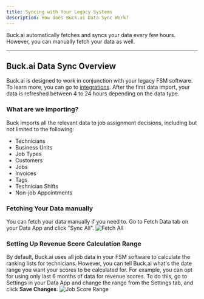 ```yaml
---
title: Syncing with Your Legacy Systems
description: How does Buck.ai Data Sync Work?
---
```


Buck.ai automatically fetches and syncs your data every few hours. However, you can manually fetch your data as well.

---

## Buck.ai Data Sync Overview

Buck.ai is designed to work in conjunction with your legacy FSM software. To learn more, you can go to [integrations](/docs/account/integrations). After the first data import, your data is refreshed between 4 to 24 hours depending on the data type. 

### What are we importing?

Buck imports all the relevant data to job assignment decisions, including but not limited to the following:

  - Technicians
  - Business Units
  - Job Types
  - Customers
  - Jobs
  - Invoices
  - Tags
  - Technician Shifts
  - Non-job Appointments

### Fetching Your Data manually

You can fetch your data manually if you need to. Go to Fetch Data tab on your Data App and click "Sync All". ![Fetch All](fetch_all.png)

### Setting Up Revenue Score Calculation Range

By default, Buck.ai uses all job data in your FSM software to calculate the ranking lists for technicians. However, you can tell Buck.ai what's the date range you want your scores to be calculated for. For example, you can opt for using only last 6 months of data for revenue scores. To do this, go to Settings in your Data App and change the range from the Settings tab, and click **Save Changes**. ![Job Score Range](range.png)


